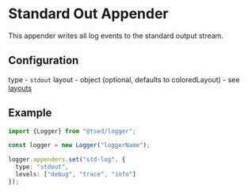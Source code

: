 # Standard Out Appender

This appender writes all log events to the standard output stream.

## Configuration

type - `stdout`
layout - object (optional, defaults to coloredLayout) - see [layouts](/layouts/index.md)

## Example

```typescript
import {Logger} from "@tsed/logger";

const logger = new Logger("loggerName");

logger.appenders.set("std-log", {
  type: "stdout",
  levels: ["debug", "trace", "info"]
});
```
